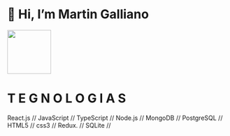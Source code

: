 #  👋 Hi, I’m Martin Galliano

<img src='images/Negro%20Blanco%20y%20Azul%20Simple%20Financiero%20Tarjeta%20de%20Presentación.gif' width = '100' height = '100'  >    

# T E G N O L O G I A S
React.js //
JavaScript //
TypeScript //
Node.js //
MongoDB //
PostgreSQL //
HTML5 //
css3 //
Redux. //
SQLite //

<!---
MartinGalliano/MartinGalliano is a ✨ special ✨ repository because its `README.md` (this file) appears on your GitHub profile.
You can click the Preview link to take a look at your changes.
--->
